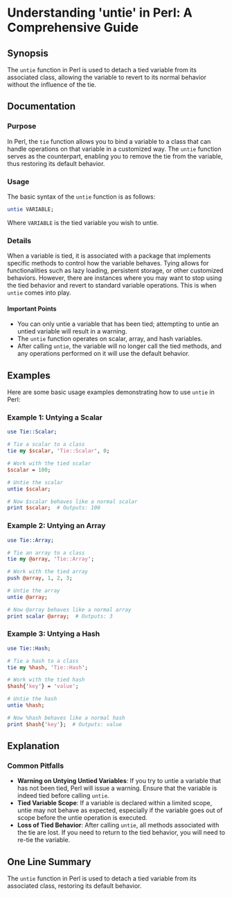 <!--
Meta Description: # Understanding 'untie' in Perl: A Comprehensive Guide ## Synopsis The `untie` function in Perl is used to detach a tied variable from its associated ...
Meta Keywords: untie, variable, tie, tied, scalar
-->

# Understanding 'untie' in Perl: A Comprehensive Guide

## Synopsis
The `untie` function in Perl is used to detach a tied variable from its associated class, allowing the variable to revert to its normal behavior without the influence of the tie.

## Documentation
### Purpose
In Perl, the `tie` function allows you to bind a variable to a class that can handle operations on that variable in a customized way. The `untie` function serves as the counterpart, enabling you to remove the tie from the variable, thus restoring its default behavior.

### Usage
The basic syntax of the `untie` function is as follows:

```perl
untie VARIABLE;
```

Where `VARIABLE` is the tied variable you wish to untie.

### Details
When a variable is tied, it is associated with a package that implements specific methods to control how the variable behaves. Tying allows for functionalities such as lazy loading, persistent storage, or other customized behaviors. However, there are instances where you may want to stop using the tied behavior and revert to standard variable operations. This is when `untie` comes into play.

#### Important Points
- You can only untie a variable that has been tied; attempting to untie an untied variable will result in a warning.
- The `untie` function operates on scalar, array, and hash variables.
- After calling `untie`, the variable will no longer call the tied methods, and any operations performed on it will use the default behavior.

## Examples
Here are some basic usage examples demonstrating how to use `untie` in Perl:

### Example 1: Untying a Scalar
```perl
use Tie::Scalar;

# Tie a scalar to a class
tie my $scalar, 'Tie::Scalar', 0;

# Work with the tied scalar
$scalar = 100;

# Untie the scalar
untie $scalar;

# Now $scalar behaves like a normal scalar
print $scalar;  # Outputs: 100
```

### Example 2: Untying an Array
```perl
use Tie::Array;

# Tie an array to a class
tie my @array, 'Tie::Array';

# Work with the tied array
push @array, 1, 2, 3;

# Untie the array
untie @array;

# Now @array behaves like a normal array
print scalar @array;  # Outputs: 3
```

### Example 3: Untying a Hash
```perl
use Tie::Hash;

# Tie a hash to a class
tie my %hash, 'Tie::Hash';

# Work with the tied hash
$hash{'key'} = 'value';

# Untie the hash
untie %hash;

# Now %hash behaves like a normal hash
print $hash{'key'};  # Outputs: value
```

## Explanation
### Common Pitfalls
- **Warning on Untying Untied Variables**: If you try to untie a variable that has not been tied, Perl will issue a warning. Ensure that the variable is indeed tied before calling `untie`.
- **Tied Variable Scope**: If a variable is declared within a limited scope, untie may not behave as expected, especially if the variable goes out of scope before the untie operation is executed.
- **Loss of Tied Behavior**: After calling `untie`, all methods associated with the tie are lost. If you need to return to the tied behavior, you will need to re-tie the variable.

## One Line Summary
The `untie` function in Perl is used to detach a tied variable from its associated class, restoring its default behavior.